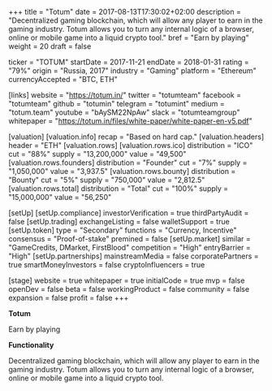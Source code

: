+++
title = "Totum"
date = 2017-08-13T17:30:02+02:00
description = "Decentralized gaming blockchain, which will allow any player to earn in the gaming industry. Totum allows you to turn any internal logic of a browser, online or mobile game into a liquid crypto tool."
bref = "Earn by playing"
weight = 20
draft = false

ticker = "TOTUM"
startDate = 2017-11-21
endDate = 2018-01-31
rating = "79%"
origin = "Russia, 2017"
industry = "Gaming"
platform = "Ethereum"
currencyAccepted = "BTC, ETH"

[links]
  website = "https://totum.in/"
  twitter = "totumteam"
  facebook = "totumteam"
  github = "totumin"
  telegram = "totumint"
  medium = "totum.team"
  youtube = "bAySM22NpAw"
  slack = "totumteamgroup"
  whitepaper = "https://totum.in/files/white-paper/white-paper-en-v5.pdf"

[valuation]
  [valuation.info]
    recap = "Based on hard cap."
  [valuation.headers]
    header = "ETH"
  [valuation.rows]
    [valuation.rows.ico]
      distribution = "ICO"
      cut = "88%"
      supply = "13,200,000"
      value = "49,500"
    [valuation.rows.founders]
      distribution = "Founder"
      cut = "7%"
      supply = "1,050,000"
      value = "3,937.5"
    [valuation.rows.bounty]
      distribution = "Bounty"
      cut = "5%"
      supply = "750,000"
      value = "2,812.5"
    [valuation.rows.total]
      distribution = "Total"
      cut = "100%"
      supply = "15,000,000"
      value = "56,250"


[setUp]
  [setUp.compliance]
    investorVerification = true
    thirdPartyAudit = false
  [setUp.trading]
    exchangeListing = false
    walletSupport = true
  [setUp.token]
    type = "Secondary"
    functions = "Currency, Incentive"
    consensus = "Proof-of-stake"
    premined = false
  [setUp.market]
    similar = "GameCredits, DMarket, FirstBlood"
    competition = "High"
    entryBarrier = "High"
  [setUp.partnerships]
    mainstreamMedia = false
    corporatePartners = true
    smartMoneyInvestors = false
    cryptoInfluencers = true

[stage]
  website = true
  whitepaper = true
  initialCode = true
  mvp = false
  openDev = false
  beta = false
  workingProduct = false
  community = false
  expansion = false
  profit = false
+++

**Totum**

Earn by playing

**Functionality**

Decentralized gaming blockchain, which will allow any player to earn in the gaming industry. Totum allows you to turn any internal logic of a browser, online or mobile game into a liquid crypto tool.
